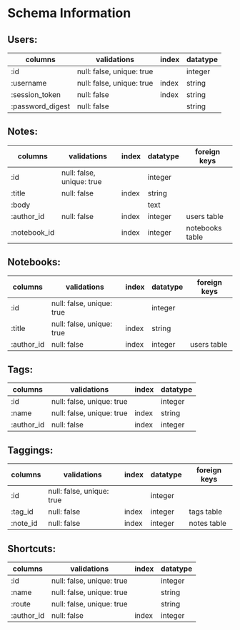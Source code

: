 # Schema Information

## Users:

| columns          | validations   						  | index | datatype |
|------------------|----------------------------|-------|----------|
| :id              | null: false, unique: true  |       | integer  |
| :username				 | null: false, unique: true  | index | string   |
| :session_token	 | null: false						  	|	index |	string   |
|	:password_digest | null: false						  	|				|	string   |


## Notes:

| columns 		 | validations								| index | datatype | foreign keys    |
|--------------|----------------------------|-------|----------|-----------------|
| :id          | null: false, unique: true  |       | integer  |                 |
|	:title 			 | null: false              	|	index | string   |                 |
|	:body 			 |														|				|	text     |                 |
|	:author_id   | null: false								|	index | integer  | users table     |
|	:notebook_id |														|	index | integer  | notebooks table |


## Notebooks:

| columns 	 | validations               | index | datatype | foreign keys |
|------------|---------------------------|-------|----------|--------------|
| :id        | null: false, unique: true |       | integer  |              |
|	:title  	 | null: false, unique: true | index | string   |              |
|	:author_id | null: false 							 | index | integer  | users table  |


## Tags:

| columns    | validations               | index | datatype |
|------------|---------------------------|-------|----------|
| :id        | null: false, unique: true |       | integer  |
| :name      | null: false, unique: true | index | string   |
| :author_id | null: false               | index | integer  |


## Taggings:

| columns  | validations               | index | datatype | foreign keys |
|----------|---------------------------|-------|----------|--------------|
| :id      | null: false, unique: true |       | integer  |              |
|	:tag_id  | null: false               | index | integer  | tags table   |
|	:note_id | null: false               | index | integer  | notes table  |

## Shortcuts:

| columns    | validations               | index | datatype |
|------------|---------------------------|-------|----------|
| :id        | null: false, unique: true |       | integer  |
| :name      | null: false, unique: true |       | string   |
| :route     | null: false, unique: true |       | string   |
| :author_id | null: false               | index | integer  |
